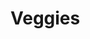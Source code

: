 # Veggies
<p align="center" width="100%">
    <img width="33%" src="lo
</p>

Veggies is the agricultural mobile app that incorporates Machine learning feature to ease the farmers in their agricultural activity by enabling the feature of timely disease detection,  weather alerts, platform for thir selling and crop suggestion according to seasons, location and soil pH.  This user-friendly app uses the easily accessible feature of camera, accessibility and required things to ontain optimum solution. 



  
  
  
